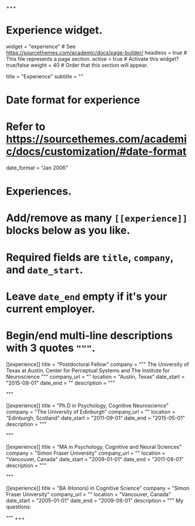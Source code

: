 +++
# Experience widget.
widget = "experience"  # See https://sourcethemes.com/academic/docs/page-builder/
headless = true  # This file represents a page section.
active = true  # Activate this widget? true/false
weight = 40  # Order that this section will appear.

title = "Experience"
subtitle = ""

# Date format for experience
#   Refer to https://sourcethemes.com/academic/docs/customization/#date-format
date_format = "Jan 2006"

# Experiences.
#   Add/remove as many `[[experience]]` blocks below as you like.
#   Required fields are `title`, `company`, and `date_start`.
#   Leave `date_end` empty if it's your current employer.
#   Begin/end multi-line descriptions with 3 quotes `"""`.
[[experience]]
  title = "Postdoctoral Fellow"
  company = """
The University of Texas at Austin, Center for Perceptual Systems and The Institute for Neuroscience
"""
  company_url = ""
  location = "Austin, Texas"
  date_start = "2015-08-01"
  date_end = ""
  description = """


  """

[[experience]]
  title = "Ph.D in Psychology, Cognitive Neuroscience"
  company = "The University of Edinburgh"
  company_url = ""
  location = "Edinburgh, Scotland"
  date_start = "2011-09-01"
  date_end = "2015-05-01"
  description = """

  """

[[experience]]
  title = "MA in Psychology, Cognitive and Neural Sciences"
  company = "Simon Fraser University"
  company_url = ""
  location = "Vancouver, Canada"
  date_start = "2009-01-01"
  date_end = "2011-08-01"
  description = """

  """

[[experience]]
  title = "BA (Honors) in Cognitive Science"
  company = "Simon Fraser University"
  company_url = ""
  location = "Vancouver, Canada"
  date_start = "2005-01-01"
  date_end = "2009-08-01"
  description = """
  My questions:

  """
+++
